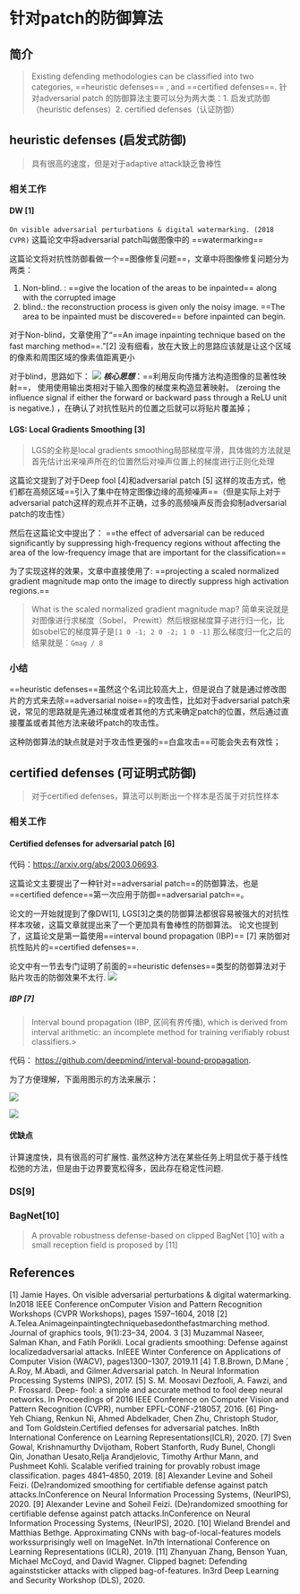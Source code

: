 # 针对patch的防御算法

## 简介
> Existing defending methodologies can be classified into two categories, ==heuristic defenses== , and ==certified defenses==.
	针对adversarial patch 的防御算法主要可以分为两大类：1.  启发式防御（heuristic defenses）2. certified defenses（认证防御）

## heuristic defenses (启发式防御)
> 具有很高的速度，但是对于adaptive attack缺乏鲁棒性

### 相关工作
#### DW [1]
`On visible adversarial perturbations & digital watermarking. (2018 CVPR)`
这篇论文中将adversarial patch叫做图像中的 ==watermarking==

这篇论文将对抗性防御看做一个==图像修复问题==，文章中将图像修复问题分为两类：
1.  Non-blind. : ==give the location of the areas to be inpainted== along with the corrupted image
2. blind.: the reconstruction process is given only the noisy image. ==The area to be inpainted must be discovered== before inpainted can begin.

对于Non-blind，文章使用了“==An image inpainting technique based on the fast marching method==.”[2]  没有细看，放在大致上的思路应该就是让这个区域的像素和周围区域的像素值距离更小

对于blind，思路如下：
![](https://gitee.com/coronapolvo/images/raw/master/20220117192939.png)
	***核心思想***：==利用反向传播方法构造图像的显著性映射==， 使用使用输出类相对于输入图像的梯度来构造显著映射。 (zeroing the influence signal if either the forward or backward pass through a ReLU unit is negative.) ，在确认了对抗性贴片的位置之后就可以将贴片覆盖掉；

#### LGS:  Local Gradients Smoothing [3]
> LGS的全称是local gradients smoothing局部梯度平滑，具体做的方法就是首先估计出来噪声所在的位置然后对噪声位置上的梯度进行正则化处理

这篇论文提到了对于Deep fool [4]和adversarial patch [5] 这样的攻击方式，他们都在高频区域==引入了集中在特定图像边缘的高频噪声==（但是实际上对于adversarial patch这样的观点并不正确，过多的高频噪声反而会抑制adversarial patch的攻击性） 

然后在这篇论文中提出了： ==the effect of adversarial can be reduced significantly by suppressing high-frequency regions without affecting the area of the low-frequency image that are important for the classification==

为了实现这样的效果，文章中直接使用了: ==projecting a scaled normalized gradient magnitude map onto the image to directly suppress high activation regions.==

> What is the scaled normalized gradient magnitude map?
> 简单来说就是对图像进行求梯度（Sobel， Prewitt）然后根据梯度算子进行归一化，比如sobel它的梯度算子是`[1 0 -1; 2 0 -2; 1 0 -1]` 那么梯度归一化之后的结果就是：`Gmag / 8`

 
### 小结
==heuristic defenses==虽然这个名词比较高大上，但是说白了就是通过修改图片的方式来去除==adversarial noise==的攻击性，比如对于adversarial patch来说，常见的思路就是先通过梯度或者其他的方式来确定patch的位置，然后通过直接覆盖或者其他方法来破坏patch的攻击性。

这种防御算法的缺点就是对于攻击性更强的==白盒攻击==可能会失去有效性；

## certified defenses (可证明式防御)
> 对于certified defenses，算法可以判断出一个样本是否属于对抗性样本

### 相关工作
#### Certified defenses for adversarial patch [6]
代码：https://arxiv.org/abs/2003.06693.

这篇论文主要提出了一种针对==adversarial patch==的防御算法，也是==certified defence==第一次应用于防御==adversarial patch==。

论文的一开始就提到了像DW[1], LGS[3]之类的防御算法都很容易被强大的对抗性样本攻破，这篇文章就提出来了一个更加具有鲁棒性的防御算法。 论文也提到了，这篇论文是第一篇使用==interval bound propagation (IBP)== [7] 来防御对抗性贴片的==certified defenses==.

论文中有一节去专门证明了前面的==heuristic defenses==类型的防御算法对于贴片攻击的防御效果不太行.
![](https://gitee.com/coronapolvo/images/raw/master/20220117234721.png)

##### IBP [7]
 >Interval bound propagation (IBP, 区间有界传播), which is derived from interval arithmetic: an incomplete method for training verifiably robust classifiers.>  

代码：  https://github.com/deepmind/interval-bound-propagation.
  
为了方便理解，下面用图示的方法来展示：

![](https://gitee.com/coronapolvo/images/raw/master/20220118085924.png)

![](https://gitee.com/coronapolvo/images/raw/master/20220118093932.png)
#### 优缺点
  计算速度快，具有很高的可扩展性.  虽然这种方法在某些任务上明显优于基于线性松弛的方法，但是由于边界要宽松得多，因此存在稳定性问题. 

### DS[9]



### BagNet[10]
> A provable robustness defense-based on clipped BagNet [10] with a small reception field is proposed by [11]


## References
[1] Jamie Hayes. On visible adversarial perturbations & digital watermarking. In2018 IEEE Conference onComputer Vision and Pattern Recognition Workshops (CVPR Workshops), pages 1597–1604, 2018
[2] A.Telea.Animageinpaintingtechniquebasedonthefastmarching method. Journal of graphics tools, 9(1):23–34, 2004. 3
[3] Muzammal Naseer, Salman Khan, and Fatih Porikli. Local gradients smoothing: Defense against localizedadversarial attacks. InIEEE Winter Conference on Applications of Computer Vision (WACV), pages1300–1307, 2019.11
[4] T.B.Brown, D.Mane ́, A.Roy, M.Abadi, and Gilmer.Adversarial patch. In Neural Information Processing Systems (NIPS), 2017.
[5] S. M. Moosavi Dezfooli, A. Fawzi, and P. Frossard. Deep- fool: a simple and accurate method to fool deep neural networks. In Proceedings of 2016 IEEE Conference on Computer Vision and Pattern Recognition (CVPR), number EPFL-CONF-218057, 2016.
[6] Ping-Yeh Chiang, Renkun Ni, Ahmed Abdelkader, Chen Zhu, Christoph Studor, and Tom Goldstein.Certified defenses for adversarial patches. In8th International Conference on Learning Representations(ICLR), 2020.
[7] Sven Gowal, Krishnamurthy Dvijotham, Robert Stanforth, Rudy Bunel, Chongli Qin, Jonathan Uesato,Relja Arandjelovic, Timothy Arthur Mann, and Pushmeet Kohli. Scalable verified training for provably robust image classification. pages 4841–4850, 2019.
[8] Alexander Levine and Soheil Feizi. (De)randomized smoothing for certifiable defense against patch attacks.InConference on Neural Information Processing Systems, (NeurIPS), 2020.
[9] Alexander Levine and Soheil Feizi. (De)randomized smoothing for certifiable defense against patch attacks.InConference on Neural Information Processing Systems, (NeurIPS), 2020.
[10] Wieland Brendel and Matthias Bethge. Approximating CNNs with bag-of-local-features models workssurprisingly well on ImageNet. In7th International Conference on Learning Representations (ICLR), 2019.
[11] Zhanyuan Zhang, Benson Yuan, Michael McCoyd, and David Wagner. Clipped bagnet: Defending againststicker attacks with clipped bag-of-features. In3rd Deep Learning and Security Workshop (DLS), 2020.